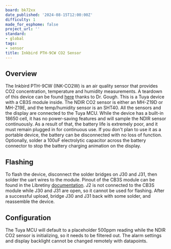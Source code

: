 ```yaml
---
board: bk72xx
date_published: '2024-08-15T12:00:00Z'
difficulty: 1
made_for_esphome: false
project_url: ''
standard:
- global
tags:
- sensor
title: Inkbird PTH-9CW CO2 Sensor
---
```


## Overview

The Inkbird PTH-9CW (INK-CO2W) is an air quality sensor that provides CO2 concentration, temperature and humidity measurements. A teardown of this device can be found [here](https://goughlui.com/2023/10/22/review-teardown-inkbird-pth-9cw-wi-fi-carbon-dioxide-detector/) thanks to Dr. Gough.
This is a Tuya device with a CB3S module inside. The NDIR CO2 sensor is either an MH-Z19D or MH-Z19E, and the temp/humidity sensor is an SHT40. All the sensors and the display are connected to the Tuya MCU.
While the device has a built-in 18650 cell, it has no power-saving features and will sample the NDIR sensor continuously. As a result of that, the battery life is extremely poor, and it must remain plugged in for continuous use. If you don't plan to use it as a portable device, the battery can be disconnected with no loss of function. Optionally, solder a 100uF electrolytic capacitor across the battery connector to stop the battery charging animation on the display.

## Flashing

To flash the device, disconnect the solder bridges on J30 and J31, then solder the uart wires to the module. Pinout of the CB3S module can be found in the Libretiny [documentation](https://docs.libretiny.eu/boards/cb3s/). J2 is not connected to the CB3S module while J30 and J31 are open, so it cannot be used for flashing. After a successful upload, bridge J30 and J31 back with some solder, and reassemble the device.

## Configuration

The Tuya MCU will default to a placeholder 500ppm reading while the NDIR CO2 sensor is initializing, so it needs to be filtered out. The alarm settings and display backlight cannot be changed remotely with datapoints.